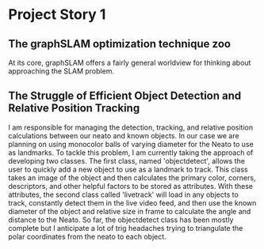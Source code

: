 # Project Story 1

## The graphSLAM optimization technique zoo

At its core, graphSLAM offers a fairly general worldview for thinking about approaching the SLAM problem.


## The Struggle of Efficient Object Detection and Relative Position Tracking

I am responsible for managing the detection, tracking, and relative position calculations between our neato and known objects. In our case we are planning on using monocolor balls of varying diameter for the Neato to use as landmarks. To tackle this problem, I am currently taking the approach of developing two classes. The first class, named 'objectdetect', allows the user to quickly add a new object to use as a landmark to track. This class takes an image of the object and then calculates the primary color, corners, descriptors, and other helpful factors to be stored as attributes. With these attributes, the second class called 'livetrack' will load in any objects to track, constantly detect them in the live video feed, and then use the known diameter of the object and relative size in frame to calculate the angle and distance to the Neato. So far, the objectdetect class has been mostly complete but I anticipate a lot of trig headaches trying to triangulate the polar coordinates from the neato to each object.
